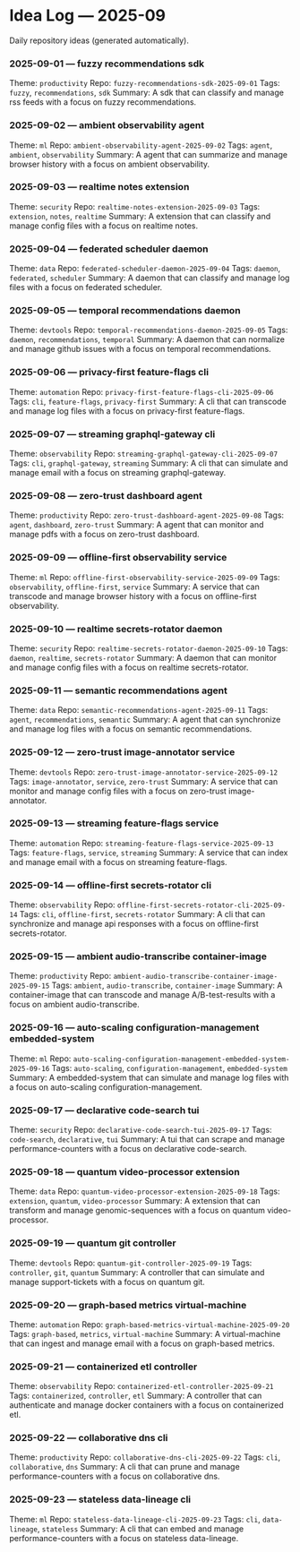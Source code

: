 # Idea Log — 2025-09

Daily repository ideas (generated automatically).

### 2025-09-01 — fuzzy recommendations sdk
Theme: `productivity`
Repo: `fuzzy-recommendations-sdk-2025-09-01`
Tags: `fuzzy`, `recommendations`, `sdk`
Summary: A sdk that can classify and manage rss feeds with a focus on fuzzy recommendations.

### 2025-09-02 — ambient observability agent
Theme: `ml`
Repo: `ambient-observability-agent-2025-09-02`
Tags: `agent`, `ambient`, `observability`
Summary: A agent that can summarize and manage browser history with a focus on ambient observability.

### 2025-09-03 — realtime notes extension
Theme: `security`
Repo: `realtime-notes-extension-2025-09-03`
Tags: `extension`, `notes`, `realtime`
Summary: A extension that can classify and manage config files with a focus on realtime notes.

### 2025-09-04 — federated scheduler daemon
Theme: `data`
Repo: `federated-scheduler-daemon-2025-09-04`
Tags: `daemon`, `federated`, `scheduler`
Summary: A daemon that can classify and manage log files with a focus on federated scheduler.

### 2025-09-05 — temporal recommendations daemon
Theme: `devtools`
Repo: `temporal-recommendations-daemon-2025-09-05`
Tags: `daemon`, `recommendations`, `temporal`
Summary: A daemon that can normalize and manage github issues with a focus on temporal recommendations.

### 2025-09-06 — privacy-first feature-flags cli
Theme: `automation`
Repo: `privacy-first-feature-flags-cli-2025-09-06`
Tags: `cli`, `feature-flags`, `privacy-first`
Summary: A cli that can transcode and manage log files with a focus on privacy-first feature-flags.

### 2025-09-07 — streaming graphql-gateway cli
Theme: `observability`
Repo: `streaming-graphql-gateway-cli-2025-09-07`
Tags: `cli`, `graphql-gateway`, `streaming`
Summary: A cli that can simulate and manage email with a focus on streaming graphql-gateway.

### 2025-09-08 — zero-trust dashboard agent
Theme: `productivity`
Repo: `zero-trust-dashboard-agent-2025-09-08`
Tags: `agent`, `dashboard`, `zero-trust`
Summary: A agent that can monitor and manage pdfs with a focus on zero-trust dashboard.

### 2025-09-09 — offline-first observability service
Theme: `ml`
Repo: `offline-first-observability-service-2025-09-09`
Tags: `observability`, `offline-first`, `service`
Summary: A service that can transcode and manage browser history with a focus on offline-first observability.

### 2025-09-10 — realtime secrets-rotator daemon
Theme: `security`
Repo: `realtime-secrets-rotator-daemon-2025-09-10`
Tags: `daemon`, `realtime`, `secrets-rotator`
Summary: A daemon that can monitor and manage config files with a focus on realtime secrets-rotator.

### 2025-09-11 — semantic recommendations agent
Theme: `data`
Repo: `semantic-recommendations-agent-2025-09-11`
Tags: `agent`, `recommendations`, `semantic`
Summary: A agent that can synchronize and manage log files with a focus on semantic recommendations.

### 2025-09-12 — zero-trust image-annotator service
Theme: `devtools`
Repo: `zero-trust-image-annotator-service-2025-09-12`
Tags: `image-annotator`, `service`, `zero-trust`
Summary: A service that can monitor and manage config files with a focus on zero-trust image-annotator.

### 2025-09-13 — streaming feature-flags service
Theme: `automation`
Repo: `streaming-feature-flags-service-2025-09-13`
Tags: `feature-flags`, `service`, `streaming`
Summary: A service that can index and manage email with a focus on streaming feature-flags.

### 2025-09-14 — offline-first secrets-rotator cli
Theme: `observability`
Repo: `offline-first-secrets-rotator-cli-2025-09-14`
Tags: `cli`, `offline-first`, `secrets-rotator`
Summary: A cli that can synchronize and manage api responses with a focus on offline-first secrets-rotator.

### 2025-09-15 — ambient audio-transcribe container-image
Theme: `productivity`
Repo: `ambient-audio-transcribe-container-image-2025-09-15`
Tags: `ambient`, `audio-transcribe`, `container-image`
Summary: A container-image that can transcode and manage A/B-test-results with a focus on ambient audio-transcribe.

### 2025-09-16 — auto-scaling configuration-management embedded-system
Theme: `ml`
Repo: `auto-scaling-configuration-management-embedded-system-2025-09-16`
Tags: `auto-scaling`, `configuration-management`, `embedded-system`
Summary: A embedded-system that can simulate and manage log files with a focus on auto-scaling configuration-management.

### 2025-09-17 — declarative code-search tui
Theme: `security`
Repo: `declarative-code-search-tui-2025-09-17`
Tags: `code-search`, `declarative`, `tui`
Summary: A tui that can scrape and manage performance-counters with a focus on declarative code-search.

### 2025-09-18 — quantum video-processor extension
Theme: `data`
Repo: `quantum-video-processor-extension-2025-09-18`
Tags: `extension`, `quantum`, `video-processor`
Summary: A extension that can transform and manage genomic-sequences with a focus on quantum video-processor.

### 2025-09-19 — quantum git controller
Theme: `devtools`
Repo: `quantum-git-controller-2025-09-19`
Tags: `controller`, `git`, `quantum`
Summary: A controller that can simulate and manage support-tickets with a focus on quantum git.

### 2025-09-20 — graph-based metrics virtual-machine
Theme: `automation`
Repo: `graph-based-metrics-virtual-machine-2025-09-20`
Tags: `graph-based`, `metrics`, `virtual-machine`
Summary: A virtual-machine that can ingest and manage email with a focus on graph-based metrics.

### 2025-09-21 — containerized etl controller
Theme: `observability`
Repo: `containerized-etl-controller-2025-09-21`
Tags: `containerized`, `controller`, `etl`
Summary: A controller that can authenticate and manage docker containers with a focus on containerized etl.

### 2025-09-22 — collaborative dns cli
Theme: `productivity`
Repo: `collaborative-dns-cli-2025-09-22`
Tags: `cli`, `collaborative`, `dns`
Summary: A cli that can prune and manage performance-counters with a focus on collaborative dns.

### 2025-09-23 — stateless data-lineage cli
Theme: `ml`
Repo: `stateless-data-lineage-cli-2025-09-23`
Tags: `cli`, `data-lineage`, `stateless`
Summary: A cli that can embed and manage performance-counters with a focus on stateless data-lineage.
